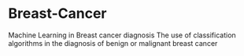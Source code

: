 # Breast-Cancer
Machine Learning in Breast cancer diagnosis
The use of classification algorithms in the diagnosis of benign or malignant breast cancer
